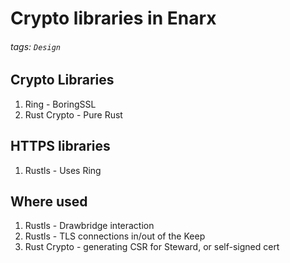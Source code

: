 # Crypto libraries in Enarx

###### tags: `Design`

## Crypto Libraries
1. Ring - BoringSSL
2. Rust Crypto - Pure Rust


## HTTPS libraries
1. Rustls - Uses Ring


## Where used
1. Rustls - Drawbridge interaction
2. Rustls - TLS connections in/out of the Keep
3. Rust Crypto - generating CSR for Steward, or self-signed cert